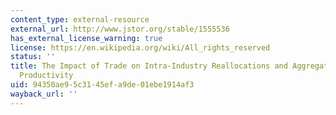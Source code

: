 ```yaml
---
content_type: external-resource
external_url: http://www.jstor.org/stable/1555536
has_external_license_warning: true
license: https://en.wikipedia.org/wiki/All_rights_reserved
status: ''
title: The Impact of Trade on Intra-Industry Reallocations and Aggregate Industry
  Productivity
uid: 94350ae9-5c31-45ef-a9de-01ebe1914af3
wayback_url: ''
---
```

